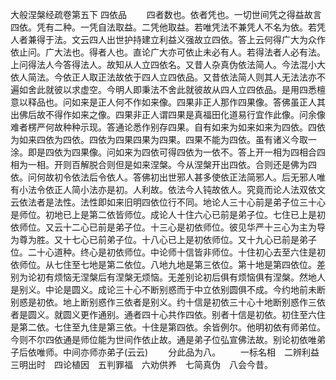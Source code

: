 <!-- { "loadSidebar": true } -->
大般涅槃经疏卷第五下
四依品
　　四者数也。依者凭也。一切世间凭之得益故言四依。凭有二种。一凭自法取益。二凭他取益。若唯凭法不兼凭人不名为依。若凭人者兼得于法。文云四人出世护持建立利益义强故立四依。答上云何得广大为众作依止问。广大法也。得者人也。直论广大亦可依止未必有人。若得法者人必有法。上问得法人今答得法人。故知从人立四依名。又昔人杂真伪依法简人。今法混小大依人简法。今依正人取正法故依于四人立四依品。又昔依法简人则其人无法法亦不遍如舍此就彼以求虚空。今明人即秉法不舍此就彼故从四人立四依品。是用四悉檀意以释品也。问如来是正人何不作如来像。四果非正人那作四果像。答佛虽正人其出佛后故不得作如来之像。四果非正人谓四果是真福田化道易行宜作此像。问余像难者楞严何故种种示现。答通论悉作别存四果。自有如来为如来如来为四依。四依为如来四依为四依。四依为四果四果为四果。四果不能为四依。虽有诸义今取一涂。即是四依为四果像。问如来为四依可得四依为一依不。答上开一相为四相合四相为一相。开则百解脱合则但是如来涅槃。今从涅槃开出四依。合则还是佛为四依。问何故初令依法后令依人。答佛初出世邪人甚多使依正法简邪人。后无邪人唯有小法令依正人简小法亦是初。人利故。依法今人钝故依人。究竟而论人法双依文云依法者是法性。法性即如来旧明四依位行不同。地论人三十心前是弟子位三十心是师位。初地已上是第二依皆师位。成论人十住六心已前是弟子位。七住已上是初依师位。又云十二心已前是弟子位。十三心是初依师位。彼见华严十三心为主为导为尊为胜。又十七心已前弟子位。十八心已上是初依师位。又十九心已前是弟子位。二十心道种。终心是初依师位。中论师十信皆非师位。十住初心去至六住是初依师位。从七住至七地是第二依位。八地九地是第三依位。第十地是第四依位。差别为论初有烦恼无涅槃后有涅槃无烦恼。无差别论初后俱有烦恼俱有涅槃。然地人是别义。中论是圆义。成论三十心不断别惑而于中立依别圆俱不成。今约地前未断别惑是初依。地上断别惑作三依者是别义。约十信是初依三十心十地断别惑作三依者是圆义。就圆义更作通别。通者四十心共作四依。别者十信是初依。初住至六住是第二依。七住至九住是第三依。十住是第四依。余皆例尔。他明初依有师弟位。今则不尔四依通是师位能为世间作依止故。通是弟子位弘宣佛法故。别论初依唯弟子后依唯师。中间亦师亦弟子(云云)
　　分此品为八。
　　一标名相　二辨利益　三明出时　四论植因　五判罪福　六劝供养　七简真伪　八会今昔。

